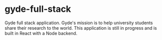 # gyde-full-stack

Gyde full stack application. 
Gyde's mission is to help university students share their research to the world. 
This application is still in progress and is built in React with a Node backend. 
